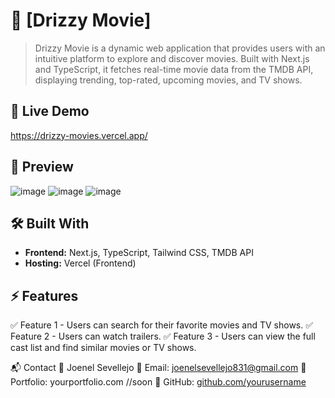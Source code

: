 # 🚀 [Drizzy Movie]
> Drizzy Movie is a dynamic web application that provides users with an intuitive platform to explore and discover movies. Built with Next.js and TypeScript, it fetches real-time movie data from the TMDB API, displaying trending, top-rated, upcoming movies, and TV shows.

## 🔗 Live Demo  
https://drizzy-movies.vercel.app/

## 📸 Preview  
![image](https://github.com/user-attachments/assets/5829bcb9-c870-4cc5-a956-60dfc4c694a8)
![image](https://github.com/user-attachments/assets/3e8360ff-c0cf-4dfd-8174-8d5a53c50289)
![image](https://github.com/user-attachments/assets/a31055fe-bed2-4cd2-9b4c-6b6fe30bb321)


## 🛠️ Built With  
- **Frontend:** Next.js, TypeScript, Tailwind CSS, TMDB API
- **Hosting:** Vercel (Frontend)

## ⚡ Features  
✅ Feature 1 - Users can search for their favorite movies and TV shows. 
✅ Feature 2 - Users can watch trailers.
✅ Feature 3 - Users can view the full cast list and find similar movies or TV shows.


📬 Contact
👤 Joenel Sevellejo
📧 Email: joenelsevellejo831@gmail.com
🔗 Portfolio: yourportfolio.com //soon
🐙 GitHub: [github.com/yourusername](https://github.com/Tobikun11-Arch)
